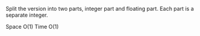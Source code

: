 
Split the version into two parts, integer part and floating part. Each part is a separate integer.    

Space O(1) Time O(1)   